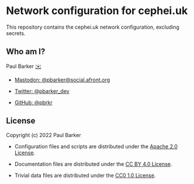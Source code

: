 <!--
Copyright (c) 2022 Paul Barker
SPDX-License-Identifier: CC-BY-4.0
-->

# Network configuration for cephei.uk

This repository contains the cephei.uk network configuration, excluding secrets.

## Who am I?

Paul Barker
[:envelope:](mailto:paul@pbarker.dev)

* [Mastodon: @pbarker@social.afront.org](https://social.afront.org/web/@pbarker)

* [Twitter: @pbarker_dev](https://twitter.com/pbarker_dev)

* [GitHub: @pbrkr](https://github.com/pbrkr/)

## License

Copyright (c) 2022 Paul Barker

* Configuration files and scripts are distributed under the
  [Apache 2.0 License](https://tldrlegal.com/license/apache-license-2.0-(apache-2.0)).

* Documentation files are distributed under the
  [CC BY 4.0 License](https://tldrlegal.com/license/creative-commons-attribution-4.0-international-(cc-by-4)).

* Trivial data files are distributed under the
  [CC0 1.0 License](https://tldrlegal.com/license/creative-commons-cc0-1.0-universal).
